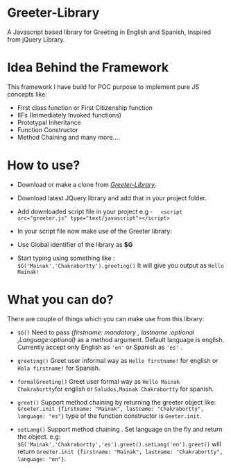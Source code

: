# Greeter-Library
A Javascript based library for Greeting in English and Spanish, Inspired from jQuery Library. 

# Idea Behind the Framework
This framework I have build for POC purpose to implement pure JS concepts like:

 - First class function or First Citizenship function
 - IIFs (Immediately Invoked functions)
 - Prototypal Inheritance 
 - Function Constructor
 - Method Chaining 
 and many more....
 

# How to use?

 - Download or make a clone from *[Greeter-Library](https://github.com/Mainak10/Greeter-Library)*.
 - Download latest JQuery library and add that in your project folder.
 - Add downloaded script file in your project e.g - `	<script src="greeter.js" type="text/javascript"></script>
`
 - In your script file now make use of the Greeter library:
				 
 - Use Global identifier of the library as **$G**
 - Start typing using something like : `$G('Mainak','Chakrabortty').greeting()` It will give you output as       `Hello Mainak!`

# What you can do?
There are couple of things which you can make use from this library:

 - `$G()` Need to pass *(firstname: mandatory , lastname :optional ,Language:optional)* as a method argument. Default language is english. Currently accept only English as `'en'` or Spanish as `'es'` .
 
 - `greeting()` Greet user informal way as `Hello firstname!` for english or `Hola firstname!` for Spanish.
 
 - `formalGreeting()` Greet user formal way as `Hello Mainak Chakrabortty`for english or `Saludos,Mainak Chakrabortty` for spanish. 
 
 - `greet()` Support method chaining by returning the greeter object like: `Greeter.init {firstname: "Mainak", lastname: "Chakrabortty", language: "es"}` type of the function constructor is `Geeter.init`.
 
 - `setLang()` Support method chaining . Set language on the fly and return the object. e.g: `$G('Mainak','Chakrabortty','es').greet().setLang('en').greet()` will return `Greeter.init {firstname: "Mainak", lastname: "Chakrabortty", language: "en"}`.



 

 
